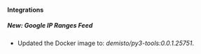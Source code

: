 #### Integrations
##### New: Google IP Ranges Feed
- Updated the Docker image to: *demisto/py3-tools:0.0.1.25751*.

